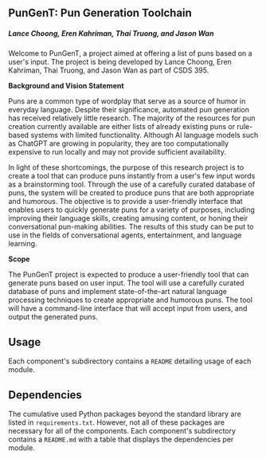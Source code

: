 ## PunGenT: Pun Generation Toolchain
##### Lance Choong, Eren Kahriman, Thai Truong, and Jason Wan

Welcome to PunGenT, a project aimed at offering a list of puns based on a user's input. The project is being developed by Lance Choong, Eren Kahriman, Thai Truong, and Jason Wan as part of CSDS 395.


**Background and Vision Statement**

Puns are a common type of wordplay that serve as a source of humor in everyday language. Despite their significance, automated pun generation has received relatively little research. The majority of the resources for pun creation currently available are either lists of already existing puns or rule-based systems with limited functionality. Although AI language models such as ChatGPT are growing in popularity, they are too computationally expensive to run locally and may not provide sufficient availability.

In light of these shortcomings, the purpose of this research project is to create a tool that can produce puns instantly from a user's few input words as a brainstorming tool. Through the use of a carefully curated database of puns, the system will be created to produce puns that are both appropriate and humorous. The objective is to provide a user-friendly interface that enables users to quickly generate puns for a variety of purposes, including improving their language skills, creating amusing content, or honing their conversational pun-making abilities. The results of this study can be put to use in the fields of conversational agents, entertainment, and language learning.

**Scope**

The PunGenT project is expected to produce a user-friendly tool that can generate puns based on user input. The tool will use a carefully curated database of puns and implement state-of-the-art natural language processing techniques to create appropriate and humorous puns. The tool will have a command-line interface that will accept input from users, and output the generated puns.

## Usage
Each component's subdirectory contains a `README` detailing usage of each module.

## Dependencies
The cumulative used Python packages beyond the standard library are listed in `requirements.txt`. However, not all of these packages are necessary for all of the components. Each component's subdirectory contains a `README.md` with a table that displays the dependencies per module.
